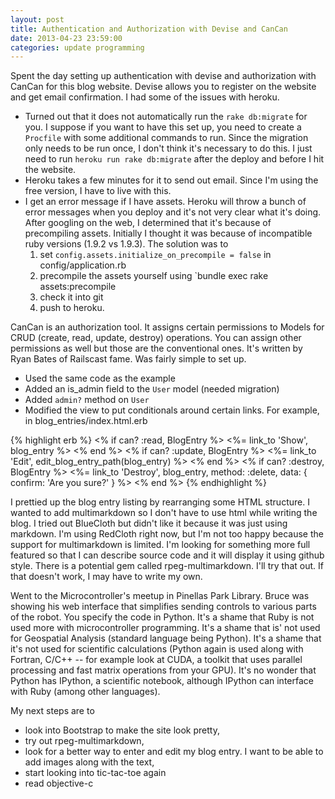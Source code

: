 ```yaml
---
layout: post
title: Authentication and Authorization with Devise and CanCan
date: 2013-04-23 23:59:00
categories: update programming
---
```

Spent the day setting up authentication with devise and authorization with
CanCan for this blog website. Devise allows you to register on the website and
get email confirmation.  I had some of the issues with heroku.

* Turned out that it does not automatically run the `rake db:migrate` for you.
  I suppose if you want to have this set up, you need to create a `Procfile`
  with some additional commands to run.  Since the migration only needs to be
  run once, I don't think it's necessary to do this.  I just need to run
  `heroku run rake db:migrate` after the deploy and before I hit the website.
* Heroku takes a few minutes for it to send out email.  Since I'm using the
  free version, I have to live with this.
* I get an error message if I have assets.  Heroku will throw a bunch of error
  messages when you deploy and it's not very clear what it's doing.  After
  googling on the web, I determined that it's because of precompiling assets.
  Initially I thought it was because of incompatible ruby versions (1.9.2 vs
  1.9.3).  The solution was to
  1. set `config.assets.initialize_on_precompile = false` in
  config/application.rb
  2. precompile the assets yourself using `bundle exec rake assets:precompile
  3. check it into git
  4. push to heroku.

CanCan is an authorization tool.  It assigns certain permissions to Models for
CRUD (create, read, update, destroy) operations.  You can assign other
permissions as well but those are the conventional ones.  It's written by Ryan
Bates of Railscast fame.  Was fairly simple to set up.

* Used the same code as the example
* Added an is_admin field to the `User` model (needed migration)
* Added `admin?` method on `User`
* Modified the view to put conditionals around certain links.  For example, in
  blog_entries/index.html.erb

{% highlight erb %}
<% if can? :read, BlogEntry %>
  <%= link_to 'Show', blog_entry %>
<% end %>
<% if can? :update, BlogEntry %>
  <%= link_to 'Edit', edit_blog_entry_path(blog_entry) %>
<% end %>
<% if can? :destroy, BlogEntry %>
  <%= link_to 'Destroy', blog_entry, method: :delete, data: { confirm: 'Are you sure?' } %>
<% end %>
{% endhighlight %}

I prettied up the blog entry listing by rearranging some HTML structure.  I
wanted to add multimarkdown so I don't have to use html while writing the blog.
I tried out BlueCloth but didn't like it because it was just using markdown.
I'm using RedCloth right now, but I'm not too happy because the support for
multimarkdown is limited.  I'm looking for something more full featured so that
I can describe source code and it will display it using github style.  There is
a potential gem called rpeg-multimarkdown.  I'll try that out.  If that doesn't
work, I may have to write my own.

Went to the Microcontroller's meetup in Pinellas Park Library.  Bruce was
showing his web interface that simplifies sending controls to various parts of
the robot.  You specify the code in Python.  It's a shame that Ruby is not used
more with microcontroller programming.  It's a shame that is' not used for
Geospatial Analysis (standard language being Python).  It's a shame that it's
not used for scientific calculations (Python again is used along with Fortran,
C/C++ -- for example look at CUDA, a toolkit that uses parallel processing and
fast matrix operations from your GPU).  It's no wonder that Python has IPython,
a scientific notebook, although IPython can interface with Ruby (among other
languages).

My next steps are to

* look into Bootstrap to make the site look pretty,
* try out rpeg-multimarkdown,
* look for a better way to enter and edit my blog entry.  I want to be able to
  add images along with the text,
* start looking into tic-tac-toe again
* read objective-c
